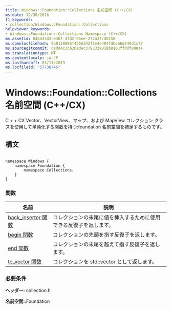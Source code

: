 ```yaml
---
title: Windows::Foundation::Collections 名前空間 (C++/CX)
ms.date: 12/30/2016
f1_keywords:
- collection/Windows::Foundation::Collections
helpviewer_keywords:
- Windows::Foundation::Collections Namespace (C++/CX)
ms.assetid: 04bd3543-e30f-4fd2-95ee-272a3fcd0158
ms.openlocfilehash: 9a8118886f4556343f2e4a494fdbea6d240d1c77
ms.sourcegitcommit: dedd4c3cb28adec3793329018b9163ffddf890a4
ms.translationtype: MT
ms.contentlocale: ja-JP
ms.lasthandoff: 03/11/2019
ms.locfileid: "57738745"
---
```

# <a name="windowsfoundationcollections-namespace-ccx"></a>Windows::Foundation::Collections 名前空間 (C++/CX)

C + + CX Vector、VectorView、マップ、および MapView コレクション クラスを使用して単純化する関数を持つ:foundation 名前空間を補足するものです。

## <a name="syntax"></a>構文

```

namespace Windows {
    namespace Foundation {
        namespace Collections;
    }
}
```

### <a name="functions"></a>関数

|名前|説明|
|----------|-----------------|
|[back_inserter 関数](../cppcx/back-inserter-function.md)|コレクションの末尾に値を挿入するために使用できる反復子を返します。|
|[begin 関数](../cppcx/begin-function.md)|コレクションの先頭を指す反復子を返します。|
|[end 関数](../cppcx/end-function.md)|コレクションの末尾を越えて指す反復子を返します。|
|[to_vector 関数](../cppcx/to-vector-function.md)|コレクションを std::vector として返します。|

### <a name="requirements"></a>必要条件

**ヘッダー:** collection.h

**名前空間:**:Foundation
